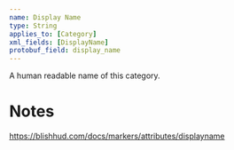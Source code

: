 ```yaml
---
name: Display Name
type: String
applies_to: [Category]
xml_fields: [DisplayName]
protobuf_field: display_name
---
```

A human readable name of this category.

Notes
=====
https://blishhud.com/docs/markers/attributes/displayname


